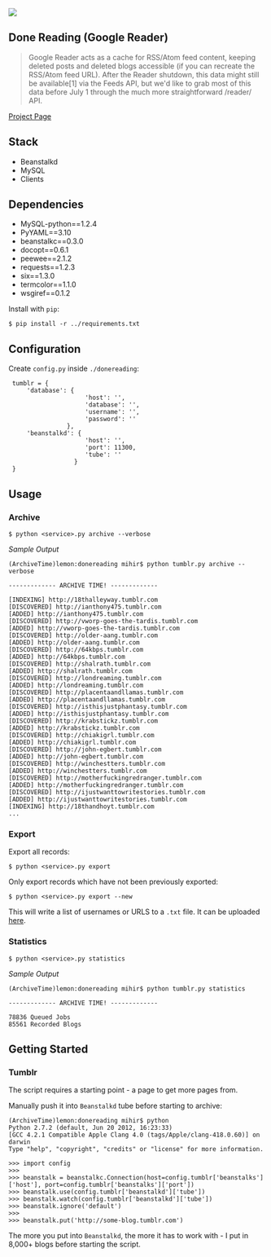 ![](http://archiveteam.org/images/8/8a/Archivetime.png)

## Done Reading (Google Reader)

> Google Reader acts as a cache for RSS/Atom feed content, keeping deleted posts and deleted blogs accessible (if you can recreate the RSS/Atom feed URL). After the Reader shutdown, this data might still be available[1] via the Feeds API, but we'd like to grab most of this data before July 1 through the much more straightforward /reader/ API.

[Project Page](http://www.archiveteam.org/index.php?title=Google_Reader)

## Stack

- Beanstalkd
- MySQL
- Clients

## Dependencies

- MySQL-python==1.2.4
- PyYAML==3.10
- beanstalkc==0.3.0
- docopt==0.6.1
- peewee==2.1.2
- requests==1.2.3
- six==1.3.0
- termcolor==1.1.0
- wsgiref==0.1.2

Install with `pip`:

    $ pip install -r ../requirements.txt

## Configuration

Create `config.py` inside `./donereading`:

     tumblr = {
         'database': {
                         'host': '',
                         'database': '',
                         'username': '',
                         'password': ''
                    },
         'beanstalkd': {
                         'host': '',
                         'port': 11300,
                         'tube': ''
                      }   
     }

## Usage

### Archive

    $ python <service>.py archive --verbose

_Sample Output_

    (ArchiveTime)lemon:donereading mihir$ python tumblr.py archive --verbose

    ------------- ARCHIVE TIME! -------------

    [INDEXING] http://18thalleyway.tumblr.com
    [DISCOVERED] http://ianthony475.tumblr.com
    [ADDED] http://ianthony475.tumblr.com
    [DISCOVERED] http://vworp-goes-the-tardis.tumblr.com
    [ADDED] http://vworp-goes-the-tardis.tumblr.com
    [DISCOVERED] http://older-aang.tumblr.com
    [ADDED] http://older-aang.tumblr.com
    [DISCOVERED] http://64kbps.tumblr.com
    [ADDED] http://64kbps.tumblr.com
    [DISCOVERED] http://shalrath.tumblr.com
    [ADDED] http://shalrath.tumblr.com
    [DISCOVERED] http://londreaming.tumblr.com
    [ADDED] http://londreaming.tumblr.com
    [DISCOVERED] http://placentaandllamas.tumblr.com
    [ADDED] http://placentaandllamas.tumblr.com
    [DISCOVERED] http://isthisjustphantasy.tumblr.com
    [ADDED] http://isthisjustphantasy.tumblr.com
    [DISCOVERED] http://krabstickz.tumblr.com
    [ADDED] http://krabstickz.tumblr.com
    [DISCOVERED] http://chiakigrl.tumblr.com
    [ADDED] http://chiakigrl.tumblr.com
    [DISCOVERED] http://john-egbert.tumblr.com
    [ADDED] http://john-egbert.tumblr.com
    [DISCOVERED] http://winchestters.tumblr.com
    [ADDED] http://winchestters.tumblr.com
    [DISCOVERED] http://motherfuckingredranger.tumblr.com
    [ADDED] http://motherfuckingredranger.tumblr.com
    [DISCOVERED] http://ijustwanttowritestories.tumblr.com
    [ADDED] http://ijustwanttowritestories.tumblr.com
    [INDEXING] http://18thandhoyt.tumblr.com
    ...


### Export

Export all records:

    $ python <service>.py export
    
Only export records which have not been previously exported:

    $ python <service>.py export --new

This will write a list of usernames or URLS to a `.txt` file. It can be uploaded [here](http://allyourfeed.ludios.org:8080/index.html).


### Statistics

    $ python <service>.py statistics

_Sample Output_

    (ArchiveTime)lemon:donereading mihir$ python tumblr.py statistics

    ------------- ARCHIVE TIME! -------------

    78836 Queued Jobs
    85561 Recorded Blogs


## Getting Started

### Tumblr

The script requires a starting point - a page to get more pages from.

Manually push it into `Beanstalkd` tube before starting to archive:

    (ArchiveTime)lemon:donereading mihir$ python
    Python 2.7.2 (default, Jun 20 2012, 16:23:33) 
    [GCC 4.2.1 Compatible Apple Clang 4.0 (tags/Apple/clang-418.0.60)] on darwin
    Type "help", "copyright", "credits" or "license" for more information.

    >>> import config
    >>>
    >>> beanstalk = beanstalkc.Connection(host=config.tumblr['beanstalks']['host'], port=config.tumblr['beanstalks']['port'])
    >>> beanstalk.use(config.tumblr['beanstalkd']['tube'])
    >>> beanstalk.watch(config.tumblr['beanstalkd']['tube'])
    >>> beanstalk.ignore('default')
    >>>
    >>> beanstalk.put('http://some-blog.tumblr.com')

The more you put into `Beanstalkd`, the more it has to work with - I put in 8,000+ blogs before starting the script.